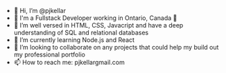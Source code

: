 - 👋 Hi, I’m @pjkellar
- 🥞 I'm a Fullstack Developer working in Ontario, Canada 🍁
- 👀 I’m well versed in HTML, CSS, Javacript and have a deep understanding of SQL and relational databases
- 🌱 I’m currently learning Node.js and React
- 💞️ I’m looking to collaborate on any projects that could help my build out my professional portfolio
- 📫 How to reach me: pjkellar<at>gmail.com

<!---
pjkellar/pjkellar is a ✨ special ✨ repository because its `README.md` (this file) appears on your GitHub profile.
You can click the Preview link to take a look at your changes.
--->
